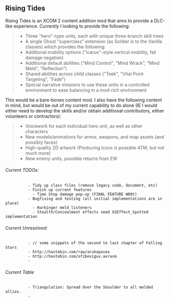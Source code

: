 ## Rising Tides

Rising Tides is an XCOM 2 content addition mod that aims to provide a DLC-like experience. Currently I looking to provide the following:

>- Three "hero"-type units, each with unique three-branch skill trees
>- A single Ghost "superclass" extension (as Soldier is to the Vanilla classes) which provides the following:
>  - Additional mobility options ("Icarus"-style vertical mobility, fall damage negation)
>  - Additional default abilities ("Mind Control", "Mind Wrack", "Mind Meld", "Reflection")
>  - Shared abilities across child classes ("Teek", "Vital Point Targeting", "Fade")
>- Special narrative missions to use these units in a controlled environment to ease balancing in a mod-rich environment

This would be a bare-bones content mod. I also have the following content in mind, but would be out of my current capability to do alone (IE I would either need to develop the skills and/or obtain additional contributors, either volunteers or contractors):

>- Voicework for each individual hero unit, as well as other characters 
>- New models/animations for armor, weapons, and map assets (and possibly faces)
>- High-quality 2D artwork (Producing Icons is possible ATM, but not much more)
>- New enemy units, possible returns from EW

###### Current TODOs:  
              - Tidy up class files (remove legacy code, document, etc)
              - Finish up current features
                - Time Stop damage pop-up (FINAL FEATURE W00t)
              - Bugfixing and testing (all initial implementations are in place)
                - Harbinger meld listeners
                - Stealth/Concealment effects need X2Effect_Spotted implementation


###### Current Unresolved:
              - // some snippets of the second to last chapter of Falling Stars
              - http://hastebin.com/raw/arukopovex
              - http://hastebin.com/ofibexiguv.avrasm
              - 
###### Current Table
              - Triangulation: Spread Over the Shoulder to all melded allies.
              - 
              
              
